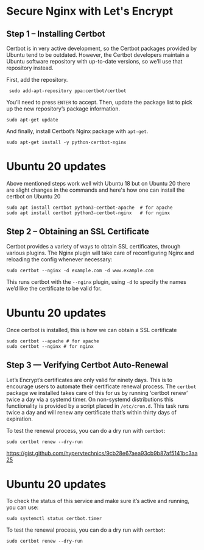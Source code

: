 

# Secure Nginx with Let's Encrypt

## Step 1 – Installing Certbot
Certbot is in very active development, so the Certbot packages provided by Ubuntu tend to be outdated. However, the Certbot developers maintain a Ubuntu software repository with up-to-date versions, so we’ll use that repository instead.

First, add the repository.

     sudo add-apt-repository ppa:certbot/certbot
You’ll need to press `ENTER` to accept. Then, update the package list to pick up the new repository’s package information.

    sudo apt-get update

And finally, install Certbot’s Nginx package with `apt-get`.

    sudo apt-get install -y python-certbot-nginx


# Ubuntu 20 updates

Above mentioned steps work well with Ubuntu 18 but on Ubuntu 20 there are slight changes in the commands and here's how one can install the certbot on Ubuntu 20

    sudo apt install certbot python3-certbot-apache  # for apache
    sudo apt install certbot python3-certbot-nginx   # for nginx

## Step 2 – Obtaining an SSL Certificate
Certbot provides a variety of ways to obtain SSL certificates, through various plugins. The Nginx plugin will take care of reconfiguring Nginx and reloading the config whenever necessary:

    sudo certbot --nginx -d example.com -d www.example.com

This runs certbot with the `--nginx` plugin, using `-d` to specify the names we’d like the certificate to be valid for.

# Ubuntu 20 updates

Once certbot is installed, this is how we can obtain a SSL certificate

    sudo certbot --apache # for apache
    sudo certbot --nginx # for nginx

## Step 3 — Verifying Certbot Auto-Renewal
Let’s Encrypt’s certificates are only valid for ninety days. This is to encourage users to automate their certificate renewal process. The `certbot` package we installed takes care of this for us by running ‘certbot renew’ twice a day via a systemd timer. On non-systemd distributions this functionality is provided by a script placed in `/etc/cron.d`. This task runs twice a day and will renew any certificate that’s within thirty days of expiration.

To test the renewal process, you can do a dry run with `certbot`:
    
    sudo certbot renew --dry-run



https://gist.github.com/hypervtechnics/9cb28e67aea93cb9b87af5141bc3aa25


# Ubuntu 20 updates

To check the status of this service and make sure it’s active and running, you can use:

    sudo systemctl status certbot.timer

To test the renewal process, you can do a dry run with `certbot`:

    sudo certbot renew --dry-run